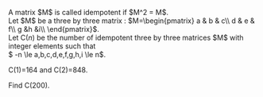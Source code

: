 <p>
A matrix $M$ is called idempotent if $M^2 = M$.<br />
Let $M$ be a three by three matrix : 
$M=\begin{pmatrix} 
  a &amp; b &amp; c\\ 
  d &amp; e &amp; f\\
  g &amp;h &amp;i\\
\end{pmatrix}$.<br />
Let C(<var>n</var>) be the number of  idempotent three by three matrices $M$ with integer elements such that<br />
$ -n \le a,b,c,d,e,f,g,h,i \le n$.</p>
<p>
C(1)=164 and C(2)=848.
</p>
<p>
Find C(200).
</p>

